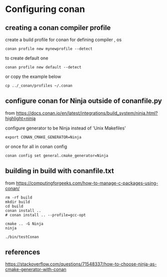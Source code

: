 # Configuring conan

## creating a conan compiler profile

create a build profile for conan 
for defining compiler , os 

```
conan profile new mynewprofile --detect

```
to create default one
```
conan profile new default --detect
```

or copy the example below
```
cp ../_conan/profiles ~/.conan
```

## configure conan for Ninja outside of conanfile.py

from https://docs.conan.io/en/latest/integrations/build_system/ninja.html?highlight=ninja

configure generator to be Ninja instead of 'Unix Makefiles'
```
export CONAN_CMAKE_GENERATOR=Ninja
```

or once for all in conan config
```
conan config set general.cmake_generator=Ninja
```


## building in build with conanfile.txt

from https://computingforgeeks.com/how-to-manage-c-packages-using-conan/


```
rm -rf build
mkdir build
cd build
conan install ..
# conan install .. --profile=gcc-opt

cmake .. -G Ninja 
ninja

./bin/testConan 
```

## references

https://stackoverflow.com/questions/71548337/how-to-choose-ninja-as-cmake-generator-with-conan

